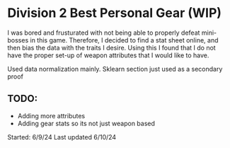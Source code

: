 # Division 2 Best Personal Gear (WIP)

I was bored and frusturated with not being able to properly defeat mini-bosses in this game. Therefore, I decided
to find a stat sheet online, and then bias the data with the traits I desire. Using this I found that I do not have the proper set-up
of weapon attributes that I would like to have. 

Used data normalization mainly. Sklearn section just used as a secondary proof


## TODO: 
 - Adding more attributes
 - Adding gear stats so its not just weapon based

Started: 6/9/24
Last updated 6/10/24